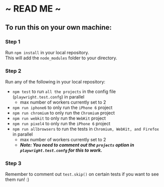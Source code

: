 # ~ READ ME ~

## To run this on your own machine:

### Step 1
Run `npm install` in your local repository.<br> 
This will add the `node_modules` folder to your directory.

### Step 2
Run any of the following in your local repository:
* `npm test` to run `all the projects` in the config file (`playwright.test.confg`) in parallel 
  * max number of workers currently set to 2
* `npm run iphone6` to only run the `iPhone 6` project
* `npm run chromium` to only run the `Chromium` project
* `npm run webkit` to only run the `WebKit` project
* `npm run pixel4` to only run the `iPhone 6` project
* `npm run allbrowsers` to run the tests in `Chromium, WebKit, and Firefox` in parallel
  * max number of workers currently set to 2
  * ***Note: You need to comment out the `projects` option in `playwright.test.confg` for this to work.***

### Step 3
Remember to comment out `test.skip()` on certain tests if you want to see them run! :)
